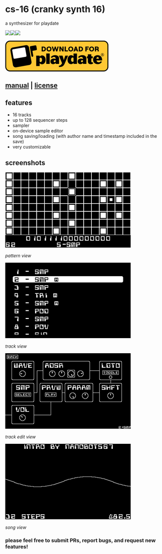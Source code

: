 # cs-16 (cranky synth 16)
a synthesizer for playdate

<img src ="https://img.shields.io/tokei/lines/github/nanobot567/cs-16"><img src="https://img.shields.io/github/downloads/nanobot567/cs-16/total"><img src="https://img.shields.io/github/v/release/nanobot567/cs-16">

<div style="align: center;"><a href="https://github.com/nanobot567/cs-16/releases/latest"><img src="https://github.com/Nanobot567/tAoHtH/blob/main/readme-graphics/Playdate-badge-download.png"></a></img></div>

## [manual](https://github.com/nanobot567/cs-16/blob/main/MANUAL.md) | [license](https://github.com/nanobot567/cs-16/blob/main/LICENSE)

## features
- 16 tracks
- up to 128 sequencer steps
- sampler
- on-device sample editor
- song saving/loading (with author name and timestamp included in the save)
- very customizable

## screenshots

![pattern view](assets/pattern.png "pattern view")

*pattern view*

![track view](assets/track.png "track view")

*track view*

![track edit view](assets/track-2.png "track edit view")

*track edit view*

![song view](assets/song.png "song view")

*song view*

### please feel free to submit PRs, report bugs, and request new features!
